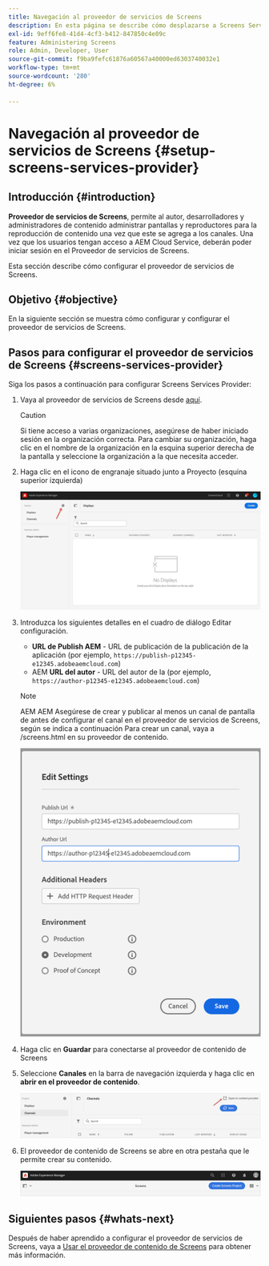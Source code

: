 ```yaml
---
title: Navegación al proveedor de servicios de Screens
description: En esta página se describe cómo desplazarse a Screens Services Provider.
exl-id: 9eff6fe8-41d4-4cf3-b412-847850c4e09c
feature: Administering Screens
role: Admin, Developer, User
source-git-commit: f9ba9fefc61876a60567a40000ed6303740032e1
workflow-type: tm+mt
source-wordcount: '280'
ht-degree: 6%

---
```


# Navegación al proveedor de servicios de Screens {#setup-screens-services-provider}

## Introducción {#introduction}

**Proveedor de servicios de Screens**, permite al autor, desarrolladores y administradores de contenido administrar pantallas y reproductores para la reproducción de contenido una vez que este se agrega a los canales. Una vez que los usuarios tengan acceso a AEM Cloud Service, deberán poder iniciar sesión en el Proveedor de servicios de Screens.

Esta sección describe cómo configurar el proveedor de servicios de Screens.


## Objetivo {#objective}

En la siguiente sección se muestra cómo configurar y configurar el proveedor de servicios de Screens.

## Pasos para configurar el proveedor de servicios de Screens {#screens-services-provider}

Siga los pasos a continuación para configurar Screens Services Provider:

1. Vaya al proveedor de servicios de Screens desde [aquí](https://experience.adobe.com/screens).

   >[!CAUTION]
   >Si tiene acceso a varias organizaciones, asegúrese de haber iniciado sesión en la organización correcta. Para cambiar su organización, haga clic en el nombre de la organización en la esquina superior derecha de la pantalla y seleccione la organización a la que necesita acceder.

2. Haga clic en el icono de engranaje situado junto a Proyecto (esquina superior izquierda)

   ![imagen](/help/screens-cloud/assets/configure/configure-screens0.png)

3. Introduzca los siguientes detalles en el cuadro de diálogo Editar configuración.
   * **URL de Publish AEM** - URL de publicación de la publicación de la aplicación (por ejemplo, `https://publish-p12345-e12345.adobeaemcloud.com`)
   * AEM **URL del autor** - URL del autor de la (por ejemplo, `https://author-p12345-e12345.adobeaemcloud.com`)

   >[!NOTE]
   >AEM AEM Asegúrese de crear y publicar al menos un canal de pantalla de antes de configurar el canal en el proveedor de servicios de Screens, según se indica a continuación Para crear un canal, vaya a /screens.html en su proveedor de contenido.

   ![imagen](/help/screens-cloud/assets/configure/configure-screens4.png)

4. Haga clic en **Guardar** para conectarse al proveedor de contenido de Screens

5. Seleccione **Canales** en la barra de navegación izquierda y haga clic en **abrir en el proveedor de contenido**.

   ![imagen](/help/screens-cloud/assets/configure/configure-screens1.png)

6. El proveedor de contenido de Screens se abre en otra pestaña que le permite crear su contenido.

   ![imagen](/help/screens-cloud/assets/configure/configure-screens2.png)

## Siguientes pasos {#whats-next}

Después de haber aprendido a configurar el proveedor de servicios de Screens, vaya a [Usar el proveedor de contenido de Screens](https://experienceleague.adobe.com/docs/experience-manager-cloud-service/content/screens-as-cloud-service/configure-screens-cloud/using-screens-content-provider.html#screens-content-provider) para obtener más información.
